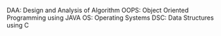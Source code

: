 DAA: Design and Analysis of Algorithm
OOPS: Object Oriented Programming using JAVA
OS: Operating Systems
DSC: Data Structures using C
